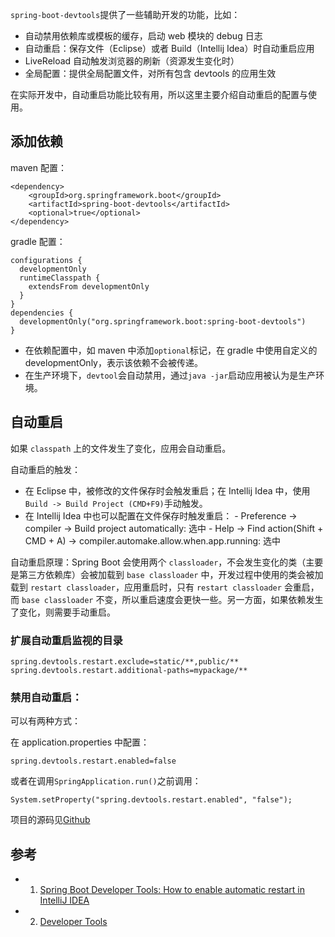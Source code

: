`spring-boot-devtools`提供了一些辅助开发的功能，比如：

- 自动禁用依赖库或模板的缓存，启动 web 模块的 debug 日志
- 自动重启：保存文件（Eclipse）或者 Build（Intellij Idea）时自动重启应用
- LiveReload 自动触发浏览器的刷新（资源发生变化时）
- 全局配置：提供全局配置文件，对所有包含 devtools 的应用生效

在实际开发中，自动重启功能比较有用，所以这里主要介绍自动重启的配置与使用。

## 添加依赖

maven 配置：

    <dependency>
    	<groupId>org.springframework.boot</groupId>
    	<artifactId>spring-boot-devtools</artifactId>
    	<optional>true</optional>
    </dependency>

gradle 配置：

    configurations {
      developmentOnly
      runtimeClasspath {
        extendsFrom developmentOnly
      }
    }
    dependencies {
      developmentOnly("org.springframework.boot:spring-boot-devtools")
    }

- 在依赖配置中，如 maven 中添加`optional`标记，在 gradle 中使用自定义的 developmentOnly，表示该依赖不会被传递。
- 在生产环境下，`devtool`会自动禁用，通过`java -jar`启动应用被认为是生产环境。

## 自动重启

如果 `classpath` 上的文件发生了变化，应用会自动重启。

自动重启的触发：

- 在 Eclipse 中，被修改的文件保存时会触发重启；在 Intellij Idea 中，使用`Build -> Build Project (CMD+F9)`手动触发。
- 在 Intellij Idea 中也可以配置在文件保存时触发重启： - Preference -> compiler -> Build project automatically: 选中 - Help -> Find action(Shift + CMD + A) -> compiler.automake.allow.when.app.running: 选中

自动重启原理：Spring Boot 会使用两个 `classloader`，不会发生变化的类（主要是第三方依赖库）会被加载到 `base classloader` 中，开发过程中使用的类会被加载到 `restart classloader`，应用重启时，只有 `restart classloader` 会重启，而 `base classloader` 不变，所以重启速度会更快一些。另一方面，如果依赖发生了变化，则需要手动重启。

### 扩展自动重启监视的目录

    spring.devtools.restart.exclude=static/**,public/**
    spring.devtools.restart.additional-paths=mypackage/**

### 禁用自动重启：

可以有两种方式：

在 application.properties 中配置：

    spring.devtools.restart.enabled=false

或者在调用`SpringApplication.run()`之前调用：

    System.setProperty("spring.devtools.restart.enabled", "false");

项目的源码见[Github](https://github.com/nkcoder/spring-demo/blob/master/dev-tools/README.md)

## 参考

- 1. [Spring Boot Developer Tools: How to enable automatic restart in IntelliJ IDEA](https://dev.to/suin/spring-boot-developer-tools-how-to-enable-automatic-restart-in-intellij-idea-1c6i)
- 2. [Developer Tools](https://docs.spring.io/spring-boot/docs/current/reference/html/using-boot-devtools.html)
